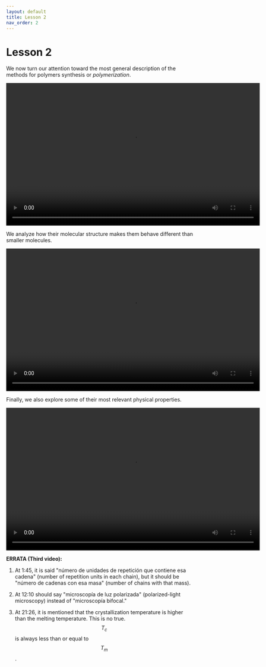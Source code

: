 ```yaml
---
layout: default
title: Lesson 2
nav_order: 2
---
```


# [](#header-1)Lesson 2

We now turn our attention toward the most general description of the methods
for polymers synthesis or *polymerization*.

<video width="683" height="384" controls>
  <source src="../assets/images/lesson2-1.webm" type="video/webm">
</video>

<br/>

We analyze how their molecular structure makes them behave different than
smaller molecules.

<video width="683" height="384" controls>
  <source src="../assets/images/lesson2-2a.webm" type="video/webm">
</video>

<br/>

Finally, we also explore some of their most relevant physical properties.

<video width="683" height="384" controls>
  <source src="../assets/images/lesson2-2b.webm" type="video/webm">
</video>

<br/>

**ERRATA (Third video):**

 1. At 1:45, it is said "número de unidades de repetición que contiene esa
    cadena" (number of repetition units in each chain), but it should be
    "número de cadenas con esa masa" (number of chains with that mass).

 2. At 12:10 should say "microscopía de luz polarizada" (polarized-light
    microscopy) instead of "microscopía bifocal."

 3. At 21:26, it is mentioned that the crystallization temperature is higher
    than the melting temperature. This is no true. $$T_c$$ is always less than
    or equal to $$T_m$$.
